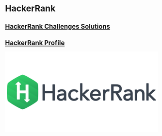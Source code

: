 
# HackerRank

## [HackerRank Challenges Solutions](Dashboard/README.md)

## [HackerRank Profile](https://www.hackerrank.com/ahmedfathydev)

![HackerRank](HackerRank-Logo.png)
